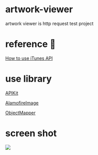 # artwork-viewer
artwork viewer is http request test project

# reference :book:

[How to use iTunes API](https://syncer.jp/itunes-api-matome)

# use library

[APIKit](https://github.com/ishkawa/APIKit)

[AlamofireImage](https://github.com/Alamofire/AlamofireImage)

[ObjectMapper](https://github.com/Hearst-DD/ObjectMapper)

# screen shot

![](https://raw.githubusercontent.com/konojunya/artwork-viewer/master/screenshots/screen.gif)
